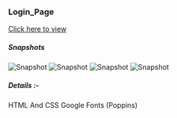 ### Login_Page

[Click here to view](https://sssonu.github.io/Login_Page/)

##### Snapshots

![Snapshot](https://github.com/user-attachments/assets/5a2f6f4f-3ae4-45fe-a699-fe5d35170009)
![Snapshot](https://github.com/user-attachments/assets/feeae205-b47a-4960-93db-339c91b9d1b6)
![Snapshot](https://github.com/user-attachments/assets/6dadde54-0f86-4dca-b2f7-c8b9d8432c28)
![Snapshot](https://github.com/user-attachments/assets/10112296-dbb4-462b-b521-763aa1fbdf51)



##### Details :-
HTML And CSS
Google Fonts (Poppins)

